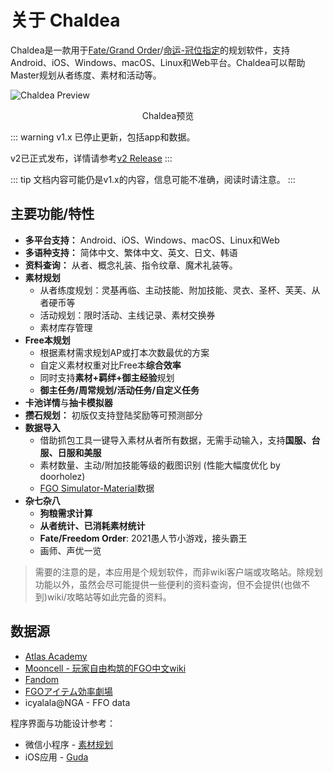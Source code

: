 # 关于 Chaldea

Chaldea是一款用于[Fate/Grand Order](https://www.fate-go.jp)/[命运-冠位指定](https://game.bilibili.com/fgo/)的规划软件，支持Android、iOS、Windows、macOS、Linux和Web平台。Chaldea可以帮助Master规划从者练度、素材和活动等。

![Chaldea Preview](/images/zh/home_svt_preview.webp)
<figcaption style="text-align:center">Chaldea预览</figcaption>

::: warning
v1.x 已停止更新，包括app和数据。

v2已正式发布，详情请参考[v2 Release](./v2_release.md)
:::

::: tip
文档内容可能仍是v1.x的内容，信息可能不准确，阅读时请注意。
:::

## 主要功能/特性

- **多平台支持：** Android、iOS、Windows、macOS、Linux和Web
- **多语种支持：** 简体中文、繁体中文、英文、日文、韩语
- **资料查询：** 从者、概念礼装、指令纹章、魔术礼装等。
- **素材规划**
  * 从者练度规划：灵基再临、主动技能、附加技能、灵衣、圣杯、芙芙、从者硬币等
  * 活动规划：限时活动、主线记录、素材交换券
  * 素材库存管理
- **Free本规划**
  * 根据素材需求规划AP或打本次数最优的方案
  * 自定义素材权重对比Free本**综合效率**
  * 同时支持**素材+羁绊+御主经验**规划
  * **御主任务/周常规划/活动任务/自定义任务**
- **卡池详情**与**抽卡模拟器**
- **攒石规划：** 初版仅支持登陆奖励等可预测部分
- **数据导入**
  * 借助抓包工具一键导入素材从者所有数据，无需手动输入，支持**国服、台服、日服和美服**
  * 素材数量、主动/附加技能等级的截图识别 (性能大幅度优化 by doorholez)
  * [FGO Simulator-Material](http://fgosimulator.webcrow.jp/Material)数据
- **杂七杂八**
  * **狗粮需求计算**
  * **从者统计、已消耗素材统计**
  * **Fate/Freedom Order**: 2021愚人节小游戏，接头霸王
  * 画师、声优一览

> 需要的注意的是，本应用是个规划软件，而非wiki客户端或攻略站。除规划功能以外，虽然会尽可能提供一些便利的资料查询，但不会提供(也做不到)wiki/攻略站等如此完备的资料。


## 数据源

- [Atlas Academy](https://atlasacademy.io/)
- [Mooncell - 玩家自由构筑的FGO中文wiki](https://fgo.wiki)
- [Fandom](https://fategrandorder.fandom.com/wiki/Fate/Grand_Order_Wikia)
- [FGOアイテム効率劇場](https://sites.google.com/view/fgo-domus-aurea)
- icyalala@NGA - FFO data

程序界面与功能设计参考：
- 微信小程序 - [素材规划](https://github.com/lacus87/fgo)
- iOS应用 - [Guda](https://apps.apple.com/sg/app/guda/id1229055088)
